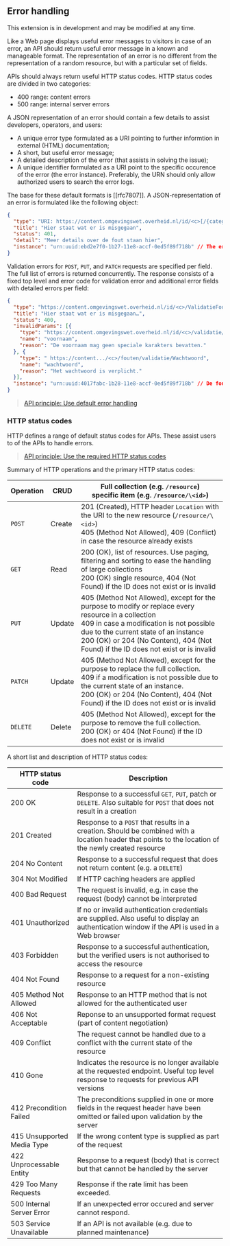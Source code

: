 ## Error handling

<p class='warning'>This extension is in development and may be modified at any time.</p>

Like a Web page displays useful error messages to visitors in case of an error, an API should return useful error message in a known and manageable format. The representation of an error is no different from the representation of a random resource, but with a particular set of fields.

APIs should always return useful HTTP status codes. HTTP status codes are divided in two categories:

- 400 range: content errors
- 500 range: internal server errors

A JSON representation of an error should contain a few details to assist developers, operators, and users:  

- A unique error type formulated as a URI pointing to further informtion in external (HTML) documentation;
- A short, but useful error message;
- A detailed description of the error (that assists in solving the issue);
- A unique identifier formulated as a URI point to the specific occurence of the error (the error instance). Preferably, the URN should only allow authorized users to search the error logs.  

The base for these default formats is [[rfc7807]]. A JSON-representation of an error is formulated like the following object:

```json
{
  "type": "URI: https://content.omgevingswet.overheid.nl/id/<c>[/{categorie}]/{fout}",
  "title": "Hier staat wat er is misgegaan",
  "status": 401,
  "detail": "Meer details over de fout staan hier",
  "instance": "urn:uuid:ebd2e7f0-1b27-11e8-accf-0ed5f89f718b" // The error instance  
}
```

Validation errors for `POST`, `PUT`, and `PATCH` requests are specified per field. The full list of errors is returned concurrently. The response consists of a fixed top level and error code for validation error and additional error fields with detailed errors per field:

```json
{
  "type": "https://content.omgevingswet.overheid.nl/id/<c>/ValidatieFout",
  "title": "Hier staat wat er is misgegaan…",
  "status": 400,
  "invalidParams": [{
    "type": "https://content.omgevingswet.overheid.nl/id/<c>/validatie/Voornaam",
    "name": "voornaam",
    "reason": "De voornaam mag geen speciale karakters bevatten."
  }, {
    "type": " https://content.../<c>/fouten/validatie/Wachtwoord",
    "name": "wachtwoord",
    "reason": "Het wachtwoord is verplicht."
  }],
  "instance": "urn:uuid:4017fabc-1b28-11e8-accf-0ed5f89f718b" // De fout-instantie
}
```

> [API principle: Use default error handling](#api-46)

### HTTP status codes

HTTP defines a range of default status codes for APIs. These assist users to of the APIs to handle errors.  

> [API principle: Use the required HTTP status codes](#api-47)

Summary of HTTP operations and the primary HTTP status codes:

|Operation|CRUD|Full collection (e.g. `/resource`) <br/> specific item (e.g. `/resource/\<id>`)|
|-|-|-|
|`POST`|Create|201 (Created), HTTP header `Location` with the URI to the new resource (`/resource/\<id>`)<br>405 (Method Not Allowed), 409 (Conflict) in case the resource already exists|
|`GET`|Read|200 (OK), list of resources. Use paging, filtering and sorting to ease the handling of large collections<br>200 (OK) single resource, 404 (Not Found) if the ID does not exist or is invalid|
|`PUT`|Update|405 (Method Not Allowed), except for the purpose to modify or replace every resource in a collection<br>409 in case a modification is not possible due to the current state of an instance<br>200 (OK) or 204 (No Content), 404 (Not Found) if the ID does not exist or is invalid|
|`PATCH`|Update|405 (Method Not Allowed), except for the purpose to replace the full collection. <br>409 if a modification is not possible due to the current state of an instance.<br>200 (OK) or 204 (No Content), 404 (Not Found) if the ID does not exist or is invalid|
|`DELETE`|Delete|405 (Method Not Allowed), except for the purpose to remove the full collection.<br>200 (OK) or 404 (Not Found) if the ID does not exist or is invalid|

A short list and description of HTTP status codes:

|HTTP status code|Description|
|-|-|
|200 OK|Response to a successful `GET`, `PUT`, patch or `DELETE`. Also suitable for `POST` that does not result in a creation|
|201 Created|Response to a `POST` that results in a creation. Should be combined with a location header that points to the location of the newly created resource|
|204 No Content|Response to a successful request that does not return content (e.g. a `DELETE`)|
|304 Not Modified|If HTTP caching headers are applied|
|400 Bad Request|The request is invalid, e.g. in case the request (body) cannot be interpreted|
|401 Unauthorized|If no or invalid authentication credentials are supplied. Also useful to display an authentication window if the API is used in a Web browser|
|403 Forbidden|Response to a successful authentication, but the verified users is not authorised to access the resource|
|404 Not Found|Response to a request for a non-existing resource |
|405 Method Not Allowed|Response to an HTTP method that is not allowed for the authenticated user|
|406 Not Acceptable|Reponse to an unsupported format request (part of content negotiation)|
|409 Conflict|The request cannot be handled due to a conflict with the current state of the resource|
|410 Gone|Indicates the resource is no longer available at the requested endpoint. Useful top level response to requests for previous API versions|
|412 Precondition Failed|The preconditions supplied in one or more fields in the request header have been omitted or failed upon validation by the server|
|415 Unsupported Media Type|If the wrong content type is supplied as part of the request|
|422 Unprocessable Entity|Response to a request (body) that is correct but that cannot be handled by the server|
|429 Too Many Requests|Response if the rate limit has been exceeded.|
|500 Internal Server Error|If an unexpected error occured and server cannot respond.|
|503 Service Unavailable|If an API is not available (e.g. due to planned maintenance)|
